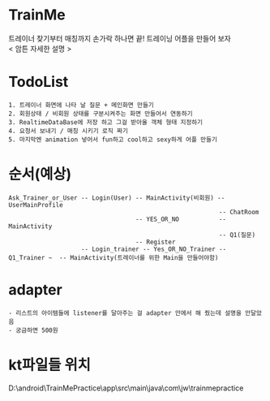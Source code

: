 # TrainMe
  트레이너 찾기부터 매칭까지 손가락 하나면 끝!
  트레이닝 어플을 만들어 보자
  <br>< 암튼 자세한 설명 >

# TodoList
    1. 트레이너 화면에 나타 날 질문 + 메인화면 만들기
    2. 회원상태 / 비회원 상태를 구분시켜주는 화면 만들어서 연동하기
    3. RealtimeDataBase에 저장 하고 그걸 받아올 객체 형태 지정하기
    4. 요청서 보내기 / 매칭 시키기 로직 짜기
    5. 마지막엔 animation 넣어서 fun하고 cool하고 sexy하게 어플 만들기

# 순서(예상)

    Ask_Trainer_or_User -- Login(User) -- MainActivity(비회원) -- UserMainProfile 
                                                              -- ChatRoom
                                       -- YES_OR_NO           -- MainActivity
                                                              -- Q1(질문)
                                       -- Register
                        -- Login_trainer -- Yes_OR_NO_Trainer -- Q1_Trainer ~  -- MainActivity(트레이너를 위한 Main을 만들어야함)
# adapter
    - 리스트의 아이템들에 listener를 달아주는 걸 adapter 안에서 해 줬는데 설명을 안달았음 
    - 궁금하면 500원
# kt파일들 위치
  D:\android\TrainMePractice\app\src\main\java\com\jw\trainmepractice
